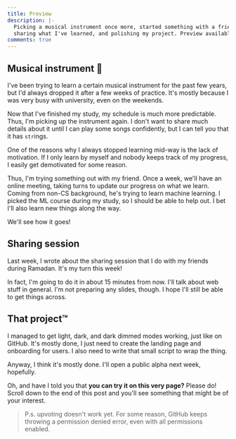 ```yaml
---
title: Preview
description: |-
  Picking a musical instrument once more, started something with a friend,
  sharing what I've learned, and polishing my project. Preview available!
comments: true
---
```


## Musical instrument 🎵

I've been trying to learn a certain musical instrument for the past few years,
but I'd always dropped it after a few weeks of practice. It's mostly because
I was very busy with university, even on the weekends.

Now that I've finished my study, my schedule is much more predictable. Thus,
I'm picking up the instrument again. I don't want to share much details about
it until I can play some songs confidently, but I can tell you that it has
`str`ings.

One of the reasons why I always stopped learning mid-way is the lack of
motivation. If I only learn by myself and nobody keeps track of my progress,
I easily get demotivated for some reason.

Thus, I'm trying something out with my friend. Once a week, we'll have an
online meeting, taking turns to update our progress on what we learn. Coming
from non-CS background, he's trying to learn machine learning. I picked the
ML course during my study, so I should be able to help out. I bet I'll also
learn new things along the way.

We'll see how it goes!

## Sharing session

Last week, I wrote about the sharing session that I do with my friends during
Ramadan. It's my turn this week!

In fact, I'm going to do it in about 15 minutes from now. I'll talk about web
stuff in general. I'm not preparing any slides, though. I hope I'll still be
able to get things across.

## That project™

I managed to get light, dark, and dark dimmed modes working, just like on GitHub.
It's mostly done, I just need to create the landing page and onboarding for
users. I also need to write that small script to wrap the thing.

Anyway, I think it's mostly done. I'll open a public alpha next week, hopefully.

Oh, and have I told you that **you can try it on this very page?** Please do!
Scroll down to the end of this post and you'll see something that might be of
your interest.

> P.s. upvoting doesn't work yet. For some reason, GitHub keeps throwing a
> permission denied error, even with all permissions enabled.
